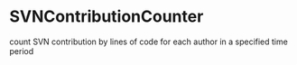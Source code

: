 # SVNContributionCounter
count SVN contribution by lines of code for each author in a specified time period
